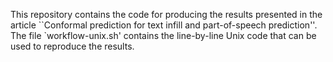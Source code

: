 This repository contains the code for producing the results presented in the article ``Conformal prediction for text infill and part-of-speech prediction''.  The file `workflow-unix.sh' contains the line-by-line Unix code that can be used to reproduce the results.
